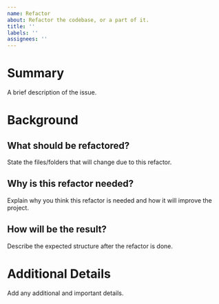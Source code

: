```yaml
---
name: Refactor
about: Refactor the codebase, or a part of it.
title: ''
labels: ''
assignees: ''
---
```


<!--
Have you read GDG Algiers' [Code of Conduct?](https://github.com/GDGAlgiers/.github/CODE_OF_CONDUCT.md) By filing an Issue, you are expected to comply with it, including treating everyone with respect.
--> 


# Summary
A brief description of the issue. 

# Background

## What should be refactored?
State the files/folders that will change due to this refactor.

## Why is this refactor needed?
Explain why you think this refactor is needed and how it will improve the project.

## How will be the result? 
Describe the expected structure after the refactor is done.


# Additional Details
Add any additional and important details.
